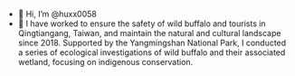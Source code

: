 - 👋 Hi, I’m @huxx0058
- 👀 I have worked to ensure the safety of wild buffalo and tourists in Qingtiangang, Taiwan, and maintain the natural and cultural landscape since 2018. Supported by the Yangmingshan National Park, I conducted a series of ecological investigations of wild buffalo and their associated wetland, focusing on indigenous conservation.

<!---
huxx0058/huxx0058 is a ✨ special ✨ repository because its `README.md` (this file) appears on your GitHub profile.
You can click the Preview link to take a look at your changes.
--->
